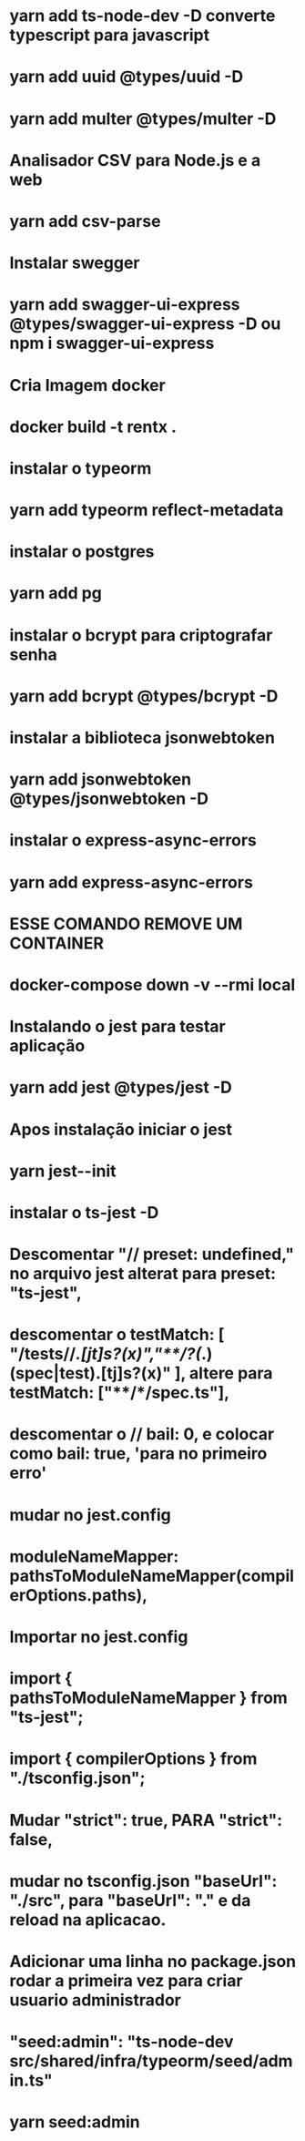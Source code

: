 # yarn add ts-node-dev -D converte typescript para javascript

# yarn add uuid @types/uuid -D

# yarn add multer  @types/multer -D

# Analisador CSV para Node.js e a web
# yarn add csv-parse

# Instalar swegger
# yarn add swagger-ui-express @types/swagger-ui-express -D ou npm i swagger-ui-express 

# Cria Imagem docker
# docker build -t rentx .

# instalar o typeorm
# yarn add typeorm reflect-metadata

# instalar o postgres
# yarn add pg

# instalar o bcrypt para criptografar senha
# yarn add bcrypt @types/bcrypt -D

# instalar a biblioteca jsonwebtoken
# yarn add jsonwebtoken @types/jsonwebtoken -D

# instalar o express-async-errors 
# yarn add express-async-errors

# ESSE COMANDO REMOVE UM CONTAINER
# docker-compose down -v --rmi local

# Instalando o jest para testar aplicação
# yarn add jest @types/jest -D
# Apos instalação iniciar o jest
# yarn jest--init
# instalar o ts-jest -D
# Descomentar "// preset: undefined," no arquivo jest alterat para preset: "ts-jest",
# descomentar o   testMatch: [ "**/__tests__/**/*.[jt]s?(x)","**/?(*.)(spec|test).[tj]s?(x)" ], altere para   testMatch: ["**/*/spec.ts"],

# descomentar  o // bail: 0, e colocar como bail: true, 'para no primeiro erro'
# mudar no jest.config
#  moduleNameMapper: pathsToModuleNameMapper(compilerOptions.paths),
# Importar no jest.config
# import { pathsToModuleNameMapper } from "ts-jest";
# import { compilerOptions } from "./tsconfig.json";

# Mudar   "strict": true, PARA   "strict": false,

# mudar no tsconfig.json  "baseUrl": "./src", para "baseUrl": "." e da reload na aplicacao.

# Adicionar uma linha no package.json rodar a primeira vez para criar usuario administrador
#  "seed:admin": "ts-node-dev src/shared/infra/typeorm/seed/admin.ts"
# yarn seed:admin





